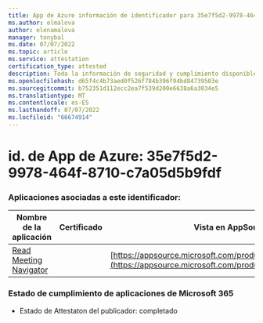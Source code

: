 ```yaml
---
title: App de Azure información de identificador para 35e7f5d2-9978-464f-8710-c7a05d5b9fdf
ms.author: elmalova
author: elenamalova
manager: tonybal
ms.date: 07/07/2022
ms.topic: article
ms.service: attestation
certification_type: attested
description: Toda la información de seguridad y cumplimiento disponible para 35e7f5d2-9978-464f-8710-c7a05d5b9fdf.
ms.openlocfilehash: d65f4c4b73aed0f526f784b396f94bd84739503e
ms.sourcegitcommit: b752351d112ecc2ea7f539d200e6638a6a3034e5
ms.translationtype: MT
ms.contentlocale: es-ES
ms.lasthandoff: 07/07/2022
ms.locfileid: "66674914"
---
```

# <a name="azure-app-id-35e7f5d2-9978-464f-8710-c7a05d5b9fdf"></a>id. de App de Azure: 35e7f5d2-9978-464f-8710-c7a05d5b9fdf


### <a name="apps-associated-with-this-id"></a>Aplicaciones asociadas a este identificador:
| **Nombre de la aplicación** | **Certificado** | **Vista en AppSource** |
|--------------|---------------|-----------------------|
| [Read Meeting Navigator](../forward/WA200003896.md) |  | [https://appsource.microsoft.com/product/office/WA200003896](https://appsource.microsoft.com/product/office/WA200003896) |

### <a name="microsoft-365-app-compliance-status"></a>Estado de cumplimiento de aplicaciones de Microsoft 365
- Estado de Attestaton del publicador: completado
